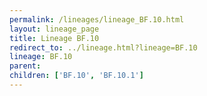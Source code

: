 ```yaml
---
permalink: /lineages/lineage_BF.10.html
layout: lineage_page
title: Lineage BF.10
redirect_to: ../lineage.html?lineage=BF.10
lineage: BF.10
parent: 
children: ['BF.10', 'BF.10.1']
---
```

